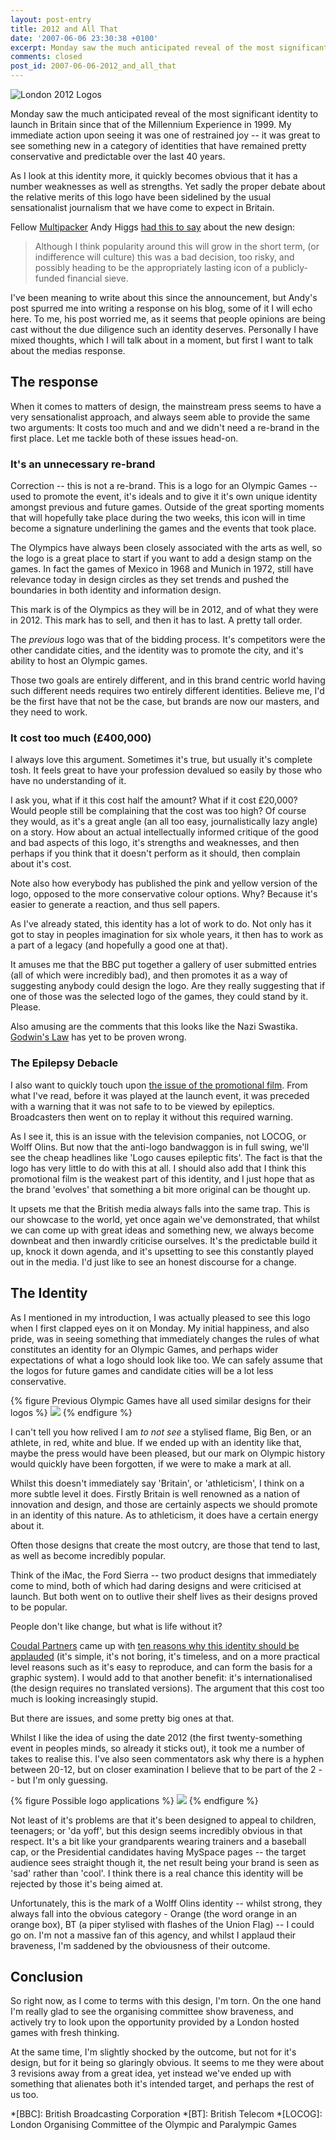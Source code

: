 ```yaml
---
layout: post-entry
title: 2012 and All That
date: '2007-06-06 23:30:38 +0100'
excerpt: Monday saw the much anticipated reveal of the most significant identity to launch in Britain since that of the Millennium Experience in 1999; the logo for the 2012 London Olympic Games.
comments: closed
post_id: 2007-06-06-2012_and_all_that
---
```

![London 2012 Logos](/assets/images/2007/06/2012_and_all_that.jpg)

Monday saw the much anticipated reveal of the most significant identity to launch in Britain since that of the Millennium Experience in 1999. My immediate action upon seeing it was one of restrained joy -- it was great to see something new in a category of identities that have remained pretty conservative and predictable over the last 40 years.

As I look at this identity more, it quickly becomes obvious that it has a number weaknesses as well as strengths.  Yet sadly the proper debate about the relative merits of this logo have been sidelined by the usual sensationalist journalism that we have come to expect in Britain.

Fellow [Multipacker][1] Andy Higgs [had this to say][2] about the new design:

> Although I think popularity around this will grow in the short term, (or indifference will culture) this was a bad decision, too risky, and possibly heading to be the appropriately lasting icon of a publicly-funded financial sieve.

I've been meaning to write about this since the announcement, but Andy's post spurred me into writing a response on his blog, some of it I will echo here. To me, his post worried me, as it seems that people opinions are being cast without the due diligence such an identity deserves. Personally I have mixed thoughts, which I will talk about in a moment, but first I want to talk about the medias response.

## The response
When it comes to matters of design, the mainstream press seems to have a very sensationalist approach, and always seem able to provide the same two arguments: It costs too much and and we didn't need a re-brand in the first place. Let me tackle both of these issues head-on.

### It's an unnecessary re-brand
Correction -- this is not a re-brand. This is a logo for an Olympic Games -- used to promote the event, it's ideals and to give it it's own unique identity amongst previous and future games. Outside of the great sporting moments that will hopefully take place during the two weeks, this icon will in time become a signature underlining the games and the events that took place.

The Olympics have always been closely associated with the arts as well, so the logo is a great place to start if you want to add a design stamp on the games. In fact the games of Mexico in 1968 and Munich in 1972, still have relevance today in design circles as they set trends and pushed the boundaries in both identity and information design.

This mark is of the Olympics as they will be in 2012, and of what they were in 2012. This mark has to sell, and then it has to last. A pretty tall order.

The *previous* logo was that of the bidding process. It's competitors were the other candidate cities, and the identity was to promote the city, and it's ability to host an Olympic games.

Those two goals are entirely different, and in this brand centric world having such different needs requires two entirely different identities. Believe me, I'd be the first have that not be the case, but brands are now our masters, and they need to work.

### It cost too much (£400,000)
I always love this argument. Sometimes it's true, but usually it's complete tosh. It feels great to have your profession devalued so easily by those who have no understanding of it.

I ask you, what if it this cost half the amount? What if it cost £20,000? Would people still be complaining that the cost was too high? Of course they would, as it's a great angle (an all too easy, journalistically lazy angle) on a story. How about an actual intellectually informed critique of the good and bad aspects of this logo, it's strengths and weaknesses, and then perhaps if you think that it doesn't perform as it should, then complain about it's cost.  

Note also how everybody has published the pink and yellow version of the logo, opposed to the more conservative colour options. Why? Because it's easier to generate a reaction, and thus sell papers.

As I've already stated, this identity has a lot of work to do. Not only has it got to stay in peoples imagination for six whole years, it then has to work as a part of a legacy (and hopefully a good one at that).

It amuses me that the BBC put together a gallery of user submitted entries (all of which were incredibly bad), and then promotes it as a way of suggesting anybody could design the logo. Are they really suggesting that if one of those was the selected logo of the games, they could stand by it. Please.

Also amusing are the comments that this looks like the Nazi Swastika. [Godwin's Law][3] has yet to be proven wrong.

### The Epilepsy Debacle
I also want to quickly touch upon [the issue of the promotional film][4]. From what I've read, before it was played at the launch event, it was preceded with a warning that it was not safe to to be viewed by epileptics.  Broadcasters then went on to replay it without this required warning.

As I see it, this is an issue with the television companies, not LOCOG, or Wolff Olins. But now that the anti-logo bandwaggon is in full swing, we'll see the cheap headlines like 'Logo causes epileptic fits'. The fact is that the logo has very little to do with this at all. I should also add that I think this promotional film is the weakest part of this identity, and I just hope that as the brand 'evolves' that something a bit more original can be thought up.

It upsets me that the British media always falls into the same trap. This is our showcase to the world, yet once again we've demonstrated, that whilst we can come up with great ideas and something new, we always become downbeat and then inwardly criticise ourselves. It's the predictable build it up, knock it down agenda, and it's upsetting to see this constantly played out in the media. I'd just like to see an honest discourse for a change.

## The Identity
As I mentioned in my introduction, I was actually pleased to see this logo when I first clapped eyes on it on Monday. My initial happiness, and also pride, was in seeing something that immediately changes the rules of what constitutes an identity for an Olympic Games, and perhaps wider expectations of what a logo should look like too. We can safely assume that the logos for future games and candidate cities will be a lot less conservative.

{% figure Previous Olympic Games have all used similar designs for their logos %}
![](/assets/images/2007/06/pastolympiclogos.png)
{% endfigure %}

I can't tell you how relived I am *to not see* a stylised flame, Big Ben, or an athlete, in red, white and blue. If we ended up with an identity like that, maybe the press would have been pleased, but our mark on Olympic history would quickly have been forgotten, if we were to make a mark at all.

Whilst this doesn't immediately say 'Britain', or 'athleticism', I think on a more subtle level it does. Firstly Britain is well renowned as a nation of innovation and design, and those are certainly aspects we should promote in an identity of this nature. As to athleticism, it does have a certain energy about it.

Often those designs that create the most outcry, are those that tend to last, as well as become incredibly popular.

Think of the iMac, the Ford Sierra -- two product designs that immediately come to mind, both of which had daring designs and were criticised at launch. But both went on to outlive their shelf lives as their designs proved to be popular.

People don't like change, but what is life without it?

[Coudal Partners][5] came up with [ten reasons why this identity should be applauded][6] (it's simple, it's not boring, it's timeless, and on a more practical level reasons such as it's easy to reproduce, and can form the basis for a graphic system). I would add to that another benefit: it's internationalised (the design requires no translated versions). The argument that this cost too much is looking increasingly stupid.

But there are issues, and some pretty big ones at that.

Whilst I like the idea of using the date 2012 (the first twenty-something event in peoples minds, so already it sticks out), it took me a number of takes to realise this. I've also seen commentators ask why there is a hyphen between 20-12, but on closer examination I believe that to be part of the 2 -- but I'm only guessing.

{% figure Possible logo applications %}
![](/assets/images/2007/06/2012logoapplications.jpg)
{% endfigure %}

Not least of it's problems are that it's been designed to appeal to children, teenagers; or 'da yoff', but this design seems incredibly obvious in that respect. It's a bit like your grandparents wearing trainers and a baseball cap, or the Presidential candidates having MySpace pages -- the target audience sees straight though it, the net result being your brand is seen as 'sad' rather than 'cool'. I think there is a real chance this identity will be rejected by those it's being aimed at.

Unfortunately, this is the mark of a Wolff Olins identity -- whilst strong, they always fall into the obvious category - Orange (the word orange in an orange box), BT (a piper stylised with flashes of the Union Flag) -- I could go on.  I'm not a massive fan of this agency, and whilst I applaud their braveness, I'm saddened by the obviousness of their outcome.

## Conclusion
So right now, as I come to terms with this design, I'm torn. On the one hand I'm really glad to see the organising committee show braveness, and actively try to look upon the opportunity provided by a London hosted games with fresh thinking.  

At the same time, I'm slightly shocked by the outcome, but not for it's design, but for it being so glaringly obvious.  It seems to me they were about 3 revisions away from a great idea, yet instead we've ended up with something that alienates both it's intended target, and perhaps the rest of us too.

[1]: http://www.multipack.co.uk/
[2]: http://justbeyondthebridge.co.uk/blog/that-olympic-logo/
[3]: http://en.wikipedia.org/wiki/Godwins_Law
[4]: http://news.bbc.co.uk/2/hi/uk_news/england/london/6724245.stm
[5]: http://coudal.com/
[6]: http://coudal.com/olympics.php

*[BBC]: British Broadcasting Corporation
*[BT]: British Telecom
*[LOCOG]: London Organising Committee of the Olympic and Paralympic Games